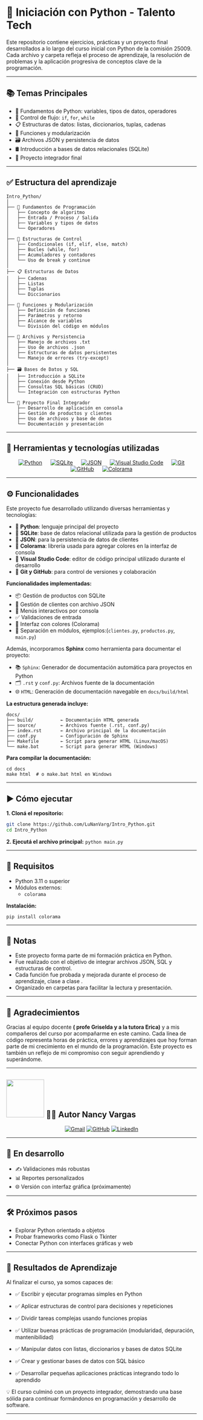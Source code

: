 # 🐍 Iniciación con Python - Talento Tech

Este repositorio contiene ejercicios, prácticas y un proyecto final desarrollados a lo largo del curso inicial con Python de la comisión 25009. Cada archivo y carpeta refleja el proceso de aprendizaje, la resolución de problemas y la aplicación progresiva de conceptos clave de la programación. 

---
## 📚 Temas Principales

- 🐍 Fundamentos de Python: variables, tipos de datos, operadores
- 🔁 Control de flujo: `if`, `for`, `while`
- 📋 Estructuras de datos: listas, diccionarios, tuplas, cadenas
- 🧩 Funciones y modularización
- 🗃️ Archivos JSON y persistencia de datos
- 🛢️ Introducción a bases de datos relacionales (SQLite)
- 🚀 Proyecto integrador final

---

## ✅ Estructura del aprendizaje 
```
Intro_Python/
│
├── 🐍 Fundamentos de Programación
│   ├── Concepto de algoritmo
│   ├── Entrada / Proceso / Salida
│   ├── Variables y tipos de datos
│   └── Operadores
│
├── 🔁 Estructuras de Control
│   ├── Condicionales (if, elif, else, match)
│   ├── Bucles (while, for)
│   ├── Acumuladores y contadores
│   └── Uso de break y continue
│
├── 📋 Estructuras de Datos
│   ├── Cadenas
│   ├── Listas
│   ├── Tuplas
│   └── Diccionarios
│
├── 🧩 Funciones y Modularización
│   ├── Definición de funciones
│   ├── Parámetros y retorno
│   ├── Alcance de variables
│   └── División del código en módulos
│
├── 💾 Archivos y Persistencia
│   ├── Manejo de archivos .txt
│   ├── Uso de archivos .json
│   ├── Estructuras de datos persistentes
│   └── Manejo de errores (try-except)
│
├── 🗃️ Bases de Datos y SQL
│   ├── Introducción a SQLite
│   ├── Conexión desde Python
│   ├── Consultas SQL básicas (CRUD)
│   └── Integración con estructuras Python
│
└── 🚀 Proyecto Final Integrador
    ├── Desarrollo de aplicación en consola
    ├── Gestión de productos y clientes
    ├── Uso de archivos y base de datos
    └── Documentación y presentación

```

---

## 🧰 Herramientas y tecnologías utilizadas

<p align="center">
  &emsp;
  <a href="#"><img alt="Python" src="https://img.shields.io/badge/Python-3776AB.svg?style=plastic&logo=python&logoColor=white"></a>
  &emsp;
  <a href="#"><img alt="SQLite" src="https://img.shields.io/badge/SQLite-07405E.svg?style=plastic&logo=sqlite&logoColor=white"></a>
  &emsp;
  <a href="#"><img alt="JSON" src="https://img.shields.io/badge/JSON-000000.svg?style=plastic&logo=json&logoColor=white"></a>
  &emsp;
  <a href="#"><img alt="Visual Studio Code" src="https://img.shields.io/badge/VSCode-0078d7.svg?style=plastic&logo=visual-studio-code&logoColor=white"></a>
  &emsp;
  <a href="#"><img alt="Git" src="https://img.shields.io/badge/Git-F05033.svg?style=plastic&logo=git&logoColor=white"></a>
  &emsp;
  <a href="#"><img alt="GitHub" src="https://img.shields.io/badge/GitHub-181717.svg?style=plastic&logo=github&logoColor=white"></a>
  &emsp;
  <a href="#"><img alt="Colorama" src="https://img.shields.io/badge/Colorama-FFD43B.svg?style=plastic&logo=python&logoColor=black"></a>
</p>

---

## ⚙️ Funcionalidades

Este proyecto fue desarrollado utilizando diversas herramientas y tecnologías:

- 🐍 **Python**: lenguaje principal del proyecto  
- 💾 **SQLite**: base de datos relacional utilizada para la gestión de productos  
- 📂 **JSON**: para la persistencia de datos de clientes  
- 🎨 **Colorama**: librería usada para agregar colores en la interfaz de consola  
- 🧰 **Visual Studio Code**: editor de código principal utilizado durante el desarrollo  
- 🔧 **Git y GitHub**: para control de versiones y colaboración

**Funcionalidades implementadas:**

- 📦 Gestión de productos con SQLite  
- 👥 Gestión de clientes con archivo JSON  
- 🧩 Menús interactivos por consola  
- ✅ Validaciones de entrada  
- 🎨 Interfaz con colores (Colorama)  
- 📁 Separación en módulos, ejemplos:(`clientes.py`, `productos.py`, `main.py`)

Además, incorporamos **Sphinx** como herramienta para documentar el proyecto:

- 📚 `Sphinx`: Generador de documentación automática para proyectos en Python
- 🗂️ `.rst` y `conf.py`: Archivos fuente de la documentación
- 🌐 `HTML`: Generación de documentación navegable en `docs/build/html`

**La estructura generada incluye:**

```
docs/
├── build/          ← Documentación HTML generada
├── source/         ← Archivos fuente (.rst, conf.py)
├── index.rst       ← Archivo principal de la documentación
├── conf.py         ← Configuración de Sphinx
├── Makefile        ← Script para generar HTML (Linux/macOS)
└── make.bat        ← Script para generar HTML (Windows)
```

**Para compilar la documentación:**
```
cd docs
make html  # o make.bat html en Windows
```
---

## ▶️ Cómo ejecutar

**1. Cloná el repositorio:**

``` bash
git clone https://github.com/LuNanVarg/Intro_Python.git
cd Intro_Python
```
**2. Ejecutá el archivo principal:**
   ```python main.py```

---
## 💾 Requisitos

* Python 3.11 o superior
* Módulos externos:
    * ```colorama```

**Instalación:**

```pip install colorama```

---
## 📌 Notas

* Este proyecto forma parte de mi formación práctica en Python.
* Fue realizado con el objetivo de integrar archivos JSON, SQL y estructuras de control.
* Cada función fue probada y mejorada durante el proceso de aprendizaje, clase a clase .
* Organizado en carpetas para facilitar la lectura y presentación.

---
## 🙌 Agradecimientos

Gracias al equipo docente **( profe Griselda y a la tutora Erica)** y a mis compañeros del curso por acompañarme en este camino.
Cada línea de código representa horas de práctica, errores y aprendizajes que hoy forman parte de mi crecimiento en el mundo de la programación.
Este proyecto es también un reflejo de mi compromiso con seguir aprendiendo y superándome.

---

## <img src="https://github.com/7oSkaaa/7oSkaaa/blob/main/Images/Connect-with-me.gif?raw=true" width="100px"> </picture> 👩‍💻 Autor Nancy Vargas
<p align="center">
	<a href="mailto:nancy.vargas.it@gmail.com"><img src="https://img.icons8.com/bubbles/50/000000/gmail.png" alt="Gmail"/></a>
	<a href="https://github.com/LuNanVarg"><img src="https://img.icons8.com/bubbles/50/000000/github.png" alt="GitHub"/></a>
	<a href="https://linkedin.com/in/vargasnancy"><img src="https://img.icons8.com/bubbles/50/000000/linkedin.png" alt="LinkedIn"/></a>
	
</p>

---

## 🚀 En desarrollo

* ✍️ Validaciones más robustas
* 📊 Reportes personalizados
* 🌐 Versión con interfaz gráfica (próximamente)
  
---

## 🛠️ Próximos pasos

- Explorar Python orientado a objetos
- Probar frameworks como Flask o Tkinter
- Conectar Python con interfaces gráficas y web

---

## 🏁 Resultados de Aprendizaje

Al finalizar el curso, ya somos capaces de:

* ✅ Escribir y ejecutar programas simples en Python

* ✅ Aplicar estructuras de control para decisiones y repeticiones

* ✅ Dividir tareas complejas usando funciones propias

* ✅ Utilizar buenas prácticas de programación (modularidad, depuración, mantenibilidad)

* ✅ Manipular datos con listas, diccionarios y bases de datos SQLite

* ✅ Crear y gestionar bases de datos con SQL básico

* ✅ Desarrollar pequeñas aplicaciones prácticas integrando todo lo aprendido

💡 El curso culminó con un proyecto integrador, demostrando una base sólida para continuar formándonos en programación y desarrollo de software.

---
